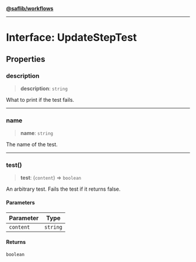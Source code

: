 [**@saflib/workflows**](../index.md)

---

# Interface: UpdateStepTest

## Properties

### description

> **description**: `string`

What to print if the test fails.

---

### name

> **name**: `string`

The name of the test.

---

### test()

> **test**: (`content`) => `boolean`

An arbitrary test. Fails the test if it returns false.

#### Parameters

| Parameter | Type     |
| --------- | -------- |
| `content` | `string` |

#### Returns

`boolean`
